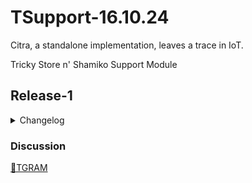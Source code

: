 # TSupport-16.10.24

Citra, a standalone implementation, leaves a trace in IoT.

Tricky Store n' Shamiko Support Module

## Release-1
<details>
<summary>Changelog</summary>

- Bug fixes
</details>

### Discussion
[💬TGRAM](https://t.me/citraintegritytrick/3)